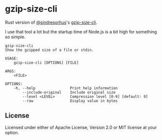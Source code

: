 # gzip-size-cli
Rust version of [@sindresorhus](https://github.com/sindresorhus)'s [gzip-size-cli](https://github.com/sindresorhus/gzip-size-cli).

I use that tool a lot but the startup time of Node.js is a bit high for something so simple.

```
gzip-size-cli
Show the gzipped size of a file or stdin.

USAGE:
    gzip-size-cli [OPTIONS] [FILE]

ARGS:
    <FILE>

OPTIONS:
    -h, --help                Print help information
        --include-original    Include original size
        --level <LEVEL>       Compression level [0-9] [default: 9]
        --raw                 Display value in bytes
```

## License
Licensed under either of Apache License, Version 2.0 or MIT license at your option.
